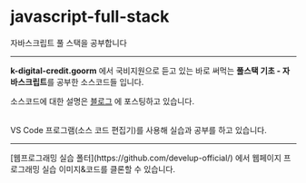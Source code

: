 # javascript-full-stack
자바스크립트 풀 스택을 공부합니다

----
**k-digital-credit.goorm** 에서 국비지원으로 듣고 있는 바로 써먹는 **풀스택 기초 - 자바스크립트**를 공부한 소스코드들 입니다. 

소스코드에 대한 설명은 [블로그](https://junghwan-hawaii.tistory.com/) 에 포스팅하고 있습니다. 

<br>
VS Code 프로그램(소스 코드 편집기)를 사용해 실습과 공부를 하고 있습니다. 

---
<p> [웹프로그래밍 실습 폴터](https://github.com/develup-official/) 에서 웹페이지 프로그래밍 실습 이미지&코드를 클론할 수 있습니다.</p>
